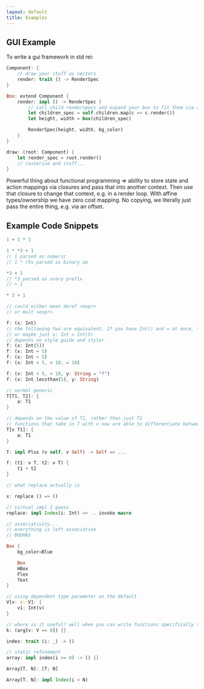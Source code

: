 ```yaml
---
layout: default
title: Examples
---
```


## GUI Example

To write a gui framework in std rei:

```rust
Component: {
    // draw your stuff as vectors
    render: trait () -> RenderSpec
}

Box: extend Component {
    render: impl () -> RenderSpec {
        // call child renderspecs and expand your box to fit them via a simple box algorithm
        let children_spec = self.children.map(c => c.render())
        let height, width = box(children_spec)

        RenderSpec(height, width, bg_color)
    }
}

draw: (root: Component) {
    let render_spec = root.render()
    // rasterise and stuff...
}
```

Powerful thing about functional programming => ability to store state and action mappings via closures and pass that into another context. Then use that closure to change that context, e.g. in a render loop. With affine types/ownership we have zero cost mapping. No copying, we literally just pass the entire thing, e.g. via an offset.

## Example Code Snippets

```rust
1 + 1 * 3

1 * *3 + 1
// 1 parsed as numeric
// 1 * rhs parsed as binary op

*3 + 1
// *3 parsed as unary prefix
// + 1

* 3 + 1

// could either mean deref <expr>
// or mult <expr>

f: (x: Int)
// the following two are equivalent. If you have Int() and = at once, that is an error
// or maybe just x: Int = Int(5)
// depends on style guide and styler
f: (x: Int(5))
f: (x: Int = 5)
f: (x: Int < 5)
f: (x: Int < 5, < 10, = 10)

f: (x: Int < 5, < 10, y: String = "f")
f: (x: Int lessthan(5), y: String)

// normal generic
T[T1, T2]: {
    a: T1
}

// depends on the value of T1, rather than just T1
// functions that take in T with v now are able to differentiate between different variants of T
T[v T1]: {
    a: T1
}

T: impl Plus (v self, v Self) -> Self => ...

f: (t1: v T, t2: v T) {
    t1 + t2
}

// what replace actually is

x: replace () => ()

// virtual impl I guess
replace: impl Index(i: Int) => .. invoke macro

// associativity...
// everything is left associative
// BODMAS

Box {
    bg_color=Blue

    Box
    HBox
    Flex
    Text
}

// using dependent type parameter as the default
V[v: x::V]: {
    v1: Int(v)
}

// where is it useful? well when you can write functions specifically taking in the dependent type parameters into account
k: (arg[v: V == 0]) {}

index: trait (i: _) -> ()

// static refinement
array: impl index(i >= 0) -> () {}

Array[T, N]: [T; N]

Array[T, N]: impl Index(i < N)
```
